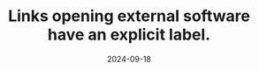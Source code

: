 ---
N: '139'
Rubrique: Liens
title: Links opening external software have an explicit label.
abstract: 
categories: ["Links"]
agrege: O4139-E046
opquast: '4 139'
indiceebook: '46'
description: "Rule n° 046"
before: "045"
weight: "046"
after: "047"
actif: '1'
layout: rules
date: 2024-09-18
tags: ["", ""]
objectif: ["", ""]
Meo: [""]
Controle: [""
]
epubcheck: 
ace: 
Source: ["Opquast"]
Referentiel: [""]
Steps: ["", ""]
---
